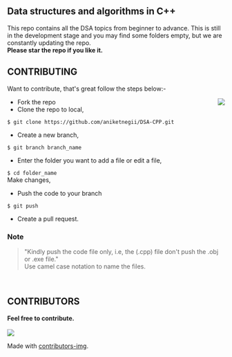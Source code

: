 ## Data structures and algorithms in C++
This repo contains all the DSA topics from beginner to advance.
This is still in the development stage and you may find some folders empty, but we are constantly updating the repo.
<br/>
<strong>Please star the repo if you like it. </strong>
<br/>

## CONTRIBUTING
Want to contribute, that's great follow the steps below:-
<!-- ![happy-birthday-thumbs-up](https://user-images.githubusercontent.com/60145485/135708685-73914e01-b97e-4818-91eb-a09ee2147827.gif) -->
<img align="right" src="https://user-images.githubusercontent.com/60145485/135708685-73914e01-b97e-4818-91eb-a09ee2147827.gif">

- Fork the repo
- Clone the repo to local,

`$ git clone https://github.com/aniketnegii/DSA-CPP.git`

- Create a new branch,

`$ git branch branch_name`

- Enter the folder you want to add a file or edit a file,

`$ cd folder_name` </br>
Make changes,

- Push the code to your branch

`$ git push`

- Create a pull request.

### Note
> "Kindly push the code file only, i.e, the (.cpp) file don't push the .obj or .exe file." <br/>
> Use camel case notation to name the files.

<br/>

## CONTRIBUTORS

<strong> Feel free to contribute. </strong>
<br/><br/>
<a href="https://github.com/aniketnegii/DSA-CPP/graphs/contributors">
  <img src="https://contrib.rocks/image?repo=aniketnegii/DSA-CPP" />
</a>

Made with [contributors-img](https://contrib.rocks).


